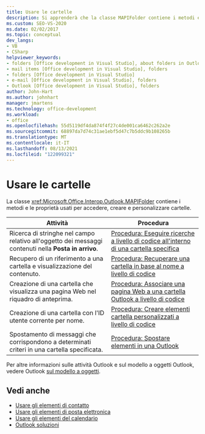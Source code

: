 ```yaml
---
title: Usare le cartelle
description: Si apprenderà che la classe MAPIFolder contiene i metodi e le proprietà che si usano per accedere alle cartelle, crearne e personalizzarne le cartelle.
ms.custom: SEO-VS-2020
ms.date: 02/02/2017
ms.topic: conceptual
dev_langs:
- VB
- CSharp
helpviewer_keywords:
- folders [Office development in Visual Studio], about folders in Outlook
- mail items [Office development in Visual Studio], folders
- folders [Office development in Visual Studio]
- e-mail [Office development in Visual Studio], folders
- Outlook [Office development in Visual Studio], folders
author: John-Hart
ms.author: johnhart
manager: jmartens
ms.technology: office-development
ms.workload:
- office
ms.openlocfilehash: 55d5119df4da874f4f27c4de001ca6462c262a2e
ms.sourcegitcommit: 68897da7d74c31ae1ebf5d47c7b5ddc9b108265b
ms.translationtype: MT
ms.contentlocale: it-IT
ms.lasthandoff: 08/13/2021
ms.locfileid: "122099321"
---
```

# <a name="work-with-folders"></a>Usare le cartelle
  La classe <xref:Microsoft.Office.Interop.Outlook.MAPIFolder> contiene i metodi e le proprietà usati per accedere, creare e personalizzare cartelle.

|Attività|Procedura|
|----------|---------------|
|Ricerca di stringhe nel campo relativo all'oggetto dei messaggi contenuti nella **Posta in arrivo**.|[Procedura: Eseguire ricerche a livello di codice all'interno di una cartella specifica](../vsto/how-to-programmatically-search-within-a-specific-folder.md)|
|Recupero di un riferimento a una cartella e visualizzazione del contenuto.|[Procedura: Recuperare una cartella in base al nome a livello di codice](../vsto/how-to-programmatically-retrieve-a-folder-by-name.md)|
|Creazione di una cartella che visualizza una pagina Web nel riquadro di anteprima.|[Procedura: Associare una pagina Web a una cartella Outlook a livello di codice](../vsto/how-to-programmatically-associate-a-web-page-with-an-outlook-folder.md)|
|Creazione di una cartella con l'ID utente corrente per nome.|[Procedura: Creare elementi cartella personalizzati a livello di codice](../vsto/how-to-programmatically-create-custom-folder-items.md)|
|Spostamento di messaggi che corrispondono a determinati criteri in una cartella specificata.|[Procedura: Spostare elementi in una Outlook](../vsto/how-to-programmatically-move-items-in-outlook.md)|

 Per altre informazioni sulle attività Outlook e sul modello a oggetti Outlook, vedere Outlook [sul modello a oggetti](../vsto/outlook-object-model-overview.md).

## <a name="see-also"></a>Vedi anche
- [Usare gli elementi di contatto](../vsto/working-with-contact-items.md)
- [Usare gli elementi di posta elettronica](../vsto/working-with-mail-items.md)
- [Usare gli elementi del calendario](../vsto/working-with-calendar-items.md)
- [Outlook soluzioni](../vsto/outlook-solutions.md)
